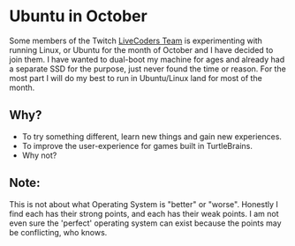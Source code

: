 # Ubuntu in October

Some members of the Twitch [LiveCoders Team](https://www.twitch.tv/team/livecoders) is experimenting with running Linux, or Ubuntu for the month of October and I have decided to join them. I have wanted to dual-boot my machine for ages and already had a separate SSD for the purpose, just never found the time or reason. For the most part I will do my best to run in Ubuntu/Linux land for most of the month.

## Why?

* To try something different, learn new things and gain new experiences.
* To improve the user-experience for games built in TurtleBrains.
* Why not?

## Note:

This is not about what Operating System is "better" or "worse". Honestly I find each has their strong points, and each has their weak points. I am not even sure the 'perfect' operating system can exist because the points may be conflicting, who knows.
